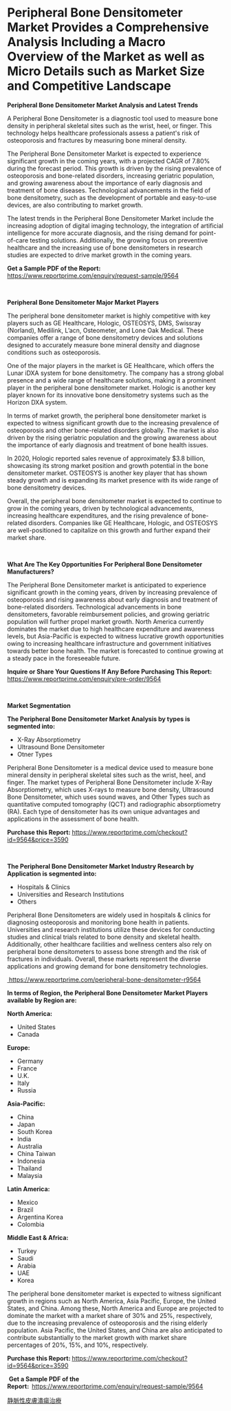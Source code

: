 <p><h1>Peripheral Bone Densitometer Market Provides a Comprehensive Analysis Including a Macro Overview of the Market as well as Micro Details such as Market Size and Competitive Landscape</h1></p><p><strong>Peripheral Bone Densitometer Market Analysis and Latest Trends</strong></p>
<p><p>A Peripheral Bone Densitometer is a diagnostic tool used to measure bone density in peripheral skeletal sites such as the wrist, heel, or finger. This technology helps healthcare professionals assess a patient's risk of osteoporosis and fractures by measuring bone mineral density.</p><p>The Peripheral Bone Densitometer Market is expected to experience significant growth in the coming years, with a projected CAGR of 7.80% during the forecast period. This growth is driven by the rising prevalence of osteoporosis and bone-related disorders, increasing geriatric population, and growing awareness about the importance of early diagnosis and treatment of bone diseases. Technological advancements in the field of bone densitometry, such as the development of portable and easy-to-use devices, are also contributing to market growth.</p><p>The latest trends in the Peripheral Bone Densitometer Market include the increasing adoption of digital imaging technology, the integration of artificial intelligence for more accurate diagnosis, and the rising demand for point-of-care testing solutions. Additionally, the growing focus on preventive healthcare and the increasing use of bone densitometers in research studies are expected to drive market growth in the coming years.</p></p>
<p><strong>Get a Sample PDF of the Report:&nbsp;</strong> <a href="https://www.reportprime.com/enquiry/request-sample/9564">https://www.reportprime.com/enquiry/request-sample/9564</a></p>
<p>&nbsp;</p>
<p><strong>Peripheral Bone Densitometer Major Market Players</strong></p>
<p><p>The peripheral bone densitometer market is highly competitive with key players such as GE Healthcare, Hologic, OSTEOSYS, DMS, Swissray (Norland), Medilink, L’acn, Osteometer, and Lone Oak Medical. These companies offer a range of bone densitometry devices and solutions designed to accurately measure bone mineral density and diagnose conditions such as osteoporosis.</p><p>One of the major players in the market is GE Healthcare, which offers the Lunar iDXA system for bone densitometry. The company has a strong global presence and a wide range of healthcare solutions, making it a prominent player in the peripheral bone densitometer market. Hologic is another key player known for its innovative bone densitometry systems such as the Horizon DXA system.</p><p>In terms of market growth, the peripheral bone densitometer market is expected to witness significant growth due to the increasing prevalence of osteoporosis and other bone-related disorders globally. The market is also driven by the rising geriatric population and the growing awareness about the importance of early diagnosis and treatment of bone health issues.</p><p>In 2020, Hologic reported sales revenue of approximately $3.8 billion, showcasing its strong market position and growth potential in the bone densitometer market. OSTEOSYS is another key player that has shown steady growth and is expanding its market presence with its wide range of bone densitometry devices.</p><p>Overall, the peripheral bone densitometer market is expected to continue to grow in the coming years, driven by technological advancements, increasing healthcare expenditures, and the rising prevalence of bone-related disorders. Companies like GE Healthcare, Hologic, and OSTEOSYS are well-positioned to capitalize on this growth and further expand their market share.</p></p>
<p>&nbsp;</p>
<p><strong>What Are The Key Opportunities For Peripheral Bone Densitometer Manufacturers?</strong></p>
<p><p>The Peripheral Bone Densitometer market is anticipated to experience significant growth in the coming years, driven by increasing prevalence of osteoporosis and rising awareness about early diagnosis and treatment of bone-related disorders. Technological advancements in bone densitometers, favorable reimbursement policies, and growing geriatric population will further propel market growth. North America currently dominates the market due to high healthcare expenditure and awareness levels, but Asia-Pacific is expected to witness lucrative growth opportunities owing to increasing healthcare infrastructure and government initiatives towards better bone health. The market is forecasted to continue growing at a steady pace in the foreseeable future.</p></p>
<p><strong>Inquire or Share Your Questions If Any Before Purchasing This Report:</strong> <a href="https://www.reportprime.com/enquiry/pre-order/9564">https://www.reportprime.com/enquiry/pre-order/9564</a></p>
<p>&nbsp;</p>
<p><strong>Market Segmentation</strong></p>
<p><strong>The Peripheral Bone Densitometer Market Analysis by types is segmented into:</strong></p>
<p><ul><li>X-Ray Absorptiometry</li><li>Ultrasound Bone Densitometer</li><li>Otner Types</li></ul></p>
<p><p>Peripheral Bone Densitometer is a medical device used to measure bone mineral density in peripheral skeletal sites such as the wrist, heel, and finger. The market types of Peripheral Bone Densitometer include X-Ray Absorptiometry, which uses X-rays to measure bone density, Ultrasound Bone Densitometer, which uses sound waves, and Other Types such as quantitative computed tomography (QCT) and radiographic absorptiometry (RA). Each type of densitometer has its own unique advantages and applications in the assessment of bone health.</p></p>
<p><strong>Purchase this Report:&nbsp;</strong><a href="https://www.reportprime.com/checkout?id=9564&price=3590">https://www.reportprime.com/checkout?id=9564&price=3590</a></p>
<p>&nbsp;</p>
<p><strong>The Peripheral Bone Densitometer Market Industry Research by Application is segmented into:</strong></p>
<p><ul><li>Hospitals & Clinics</li><li>Universities and Research Institutions</li><li>Others</li></ul></p>
<p><p>Peripheral Bone Densitometers are widely used in hospitals & clinics for diagnosing osteoporosis and monitoring bone health in patients. Universities and research institutions utilize these devices for conducting studies and clinical trials related to bone density and skeletal health. Additionally, other healthcare facilities and wellness centers also rely on peripheral bone densitometers to assess bone strength and the risk of fractures in individuals. Overall, these markets represent the diverse applications and growing demand for bone densitometry technologies.</p></p>
<p><a href="https://www.reportprime.com/peripheral-bone-densitometer-r9564">&nbsp;https://www.reportprime.com/peripheral-bone-densitometer-r9564</a></p>
<p><strong>In terms of Region, the Peripheral Bone Densitometer Market Players available by Region are:</strong></p>
<p>
    <p> <strong> North America: </strong>
        <ul>
            <li>United States</li>
            <li>Canada</li>
        </ul>
        </p> 
    <p> <strong> Europe: </strong>
        <ul>
            <li>Germany</li>
            <li>France</li>
            <li>U.K.</li>
            <li>Italy</li>
            <li>Russia</li>
        </ul>
        </p> 
    <p> <strong> Asia-Pacific: </strong>
        <ul>
            <li>China</li>
            <li>Japan</li>
            <li>South Korea</li>
            <li>India</li>
            <li>Australia</li>
            <li>China Taiwan</li>
            <li>Indonesia</li>
            <li>Thailand</li>
            <li>Malaysia</li>
        </ul>
        </p> 
    <p> <strong> Latin America: </strong>
        <ul>
            <li>Mexico</li>
            <li>Brazil</li>
            <li>Argentina Korea</li>
            <li>Colombia</li>
        </ul>
        </p> 
    <p> <strong> Middle East & Africa: </strong>
        <ul>
            <li>Turkey</li>
            <li>Saudi</li>
            <li>Arabia</li>
            <li>UAE</li>
            <li>Korea</li>
        </ul>
    </p>
    </p>
<p><p>The peripheral bone densitometer market is expected to witness significant growth in regions such as North America, Asia Pacific, Europe, the United States, and China. Among these, North America and Europe are projected to dominate the market with a market share of 30% and 25%, respectively, due to the increasing prevalence of osteoporosis and the rising elderly population. Asia Pacific, the United States, and China are also anticipated to contribute substantially to the market growth with market share percentages of 20%, 15%, and 10%, respectively.</p></p>
<p><strong>Purchase this Report: </strong><a href="https://www.reportprime.com/checkout?id=9564&price=3590">https://www.reportprime.com/checkout?id=9564&price=3590</a></p>
<p>&nbsp;<strong>Get a Sample PDF of the Report:&nbsp;&nbsp;</strong><a href="https://www.reportprime.com/enquiry/request-sample/9564">https://www.reportprime.com/enquiry/request-sample/9564</a></p>
<p><strong></strong></p>
<p><p><a href="https://github.com/nemesis2824/Market-Research-Report-List-1/blob/main/428386523657.md">静脈性皮膚潰瘍治療</a></p></p>